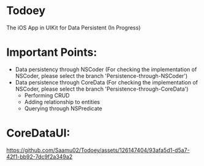 # Todoey
The iOS App in UIKit for Data Persistent (In Progress)

# Important Points:
- Data persistency through NSCoder (For checking the implementation of NSCoder, please select the branch 'Persistence-through-NSCoder')
- Data persistence through CoreData (For checking the implementation of NSCoder, please select the branch 'Persistence-through-CoreData')
    - Performing CRUD
    - Adding relationship to entities
    - Querying through NSPredicate


# CoreDataUI:
https://github.com/Saamu02/Todoey/assets/126147404/93afa5d1-d5a7-42f1-bb92-7dc9f2a349a2

